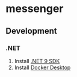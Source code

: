 # messenger

## Development

### .NET
1. Install [.NET 9 SDK](https://dotnet.microsoft.com/en-us/download/dotnet/9.0)
2. Install [Docker Desktop](https://www.docker.com/products/docker-desktop/)

